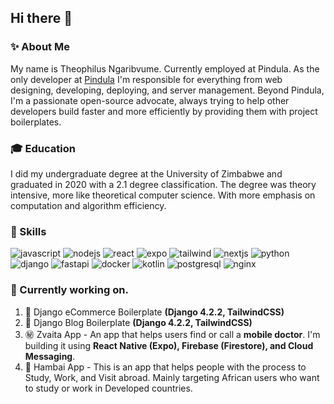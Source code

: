 ## Hi there 👋

### ✨ About Me
My name is Theophilus Ngaribvume. Currently employed at Pindula. As the only developer at [Pindula](https://www.pindula.co.zw/) I'm responsible for everything from web designing, developing, deploying, and server management. Beyond Pindula, I'm a passionate open-source advocate, always trying to help other developers build faster and more efficiently by providing them with project boilerplates.

### :mortar_board: Education
I did my undergraduate degree at the University of Zimbabwe and graduated in 2020 with a 2.1 degree classification. The degree was theory intensive, more like theoretical computer science. With more emphasis on computation and algorithm efficiency.

### :hammer: Skills
![javascript](https://img.shields.io/badge/Javascript-000000?style=for-the-badge&logo=Javascript&logoColor=white) ![nodejs](https://img.shields.io/badge/Node.js-000000?style=for-the-badge&logo=Node.js&logoColor=green) ![react](https://img.shields.io/badge/React-000000?style=for-the-badge&logo=React&logoColor=blue) ![expo](https://img.shields.io/badge/Expo-000000?style=for-the-badge&logo=Expo&logoColor=white) ![tailwind](https://img.shields.io/badge/TailwindCSS-000000?style=for-the-badge&logo=TailwindCSS&logoColor=white) ![nextjs](https://img.shields.io/badge/Next.Js-000000?style=for-the-badge&logo=Next.Js&logoColor=white)  ![python](https://img.shields.io/badge/Python-000000?style=for-the-badge&logo=Python&logoColor=yellow) ![django](https://img.shields.io/badge/Django-000000?style=for-the-badge&logo=Django&logoColor=green) ![fastapi](https://img.shields.io/badge/FastAPI-000000?style=for-the-badge&logo=FastAPI&logoColor=green) ![docker](https://img.shields.io/badge/Docker-000000?style=for-the-badge&logo=Docker&logoColor=blue) ![kotlin](https://img.shields.io/badge/Kotlin-000000?style=for-the-badge&logo=Kotlin&logoColor=purple) ![postgresql](https://img.shields.io/badge/PostgreSQL-000000?style=for-the-badge&logo=PostgreSQL&logoColor=blue) ![nginx](https://img.shields.io/badge/NGINX-000000?style=for-the-badge&logo=NGINX&logoColor=green)


### :rocket: Currently working on.
1. :baggage_claim: Django eCommerce Boilerplate **(Django 4.2.2, TailwindCSS)**
2. :information_desk_person: Django Blog Boilerplate **(Django 4.2.2, TailwindCSS)**
3. :secret: Zvaita App - An app that helps users find or call a **mobile doctor**. I'm building it using **React Native (Expo), Firebase (Firestore), and Cloud Messaging**.
4. :passport_control: Hambai App - This is an app that helps people with the process to Study, Work, and Visit abroad. Mainly targeting African users who want to study or work in Developed countries.


<!--
**theonga/theonga** is a ✨ _special_ ✨ repository because its `README.md` (this file) appears on your GitHub profile.

Here are some ideas to get you started:

- 🔭 I’m currently working on ...
- 🌱 I’m currently learning ...
- 👯 I’m looking to collaborate on ...
- 🤔 I’m looking for help with ...
- 💬 Ask me about ...
- 📫 How to reach me: ...
- 😄 Pronouns: ...
- ⚡ Fun fact: ...
-->
